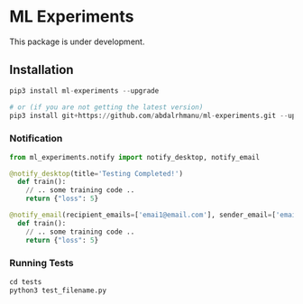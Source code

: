 # ML Experiments

This package is under development.


## Installation

```python
pip3 install ml-experiments --upgrade

# or (if you are not getting the latest version)
pip3 install git+https://github.com/abdalrhmanu/ml-experiments.git --upgrade
```

### Notification
```python
from ml_experiments.notify import notify_desktop, notify_email

@notify_desktop(title='Testing Completed!')
  def train():
    // .. some training code ..
    return {"loss": 5}

@notify_email(recipient_emails=['emai1@email.com'], sender_email=['emai2@email.com','emai3@email.com'])
  def train():
    // .. some training code ..
    return {"loss": 5}
```

### Running Tests
```python
cd tests
python3 test_filename.py
```
